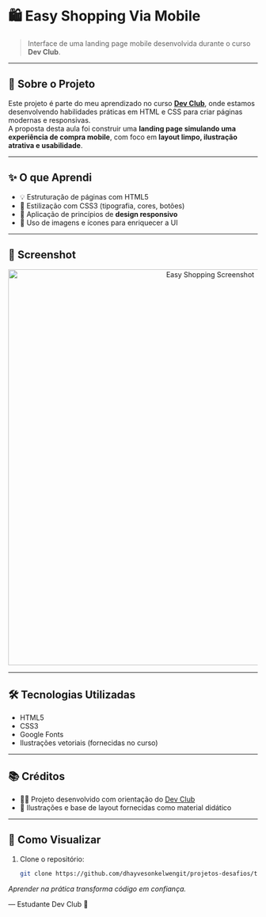 # 🛍️ Easy Shopping Via Mobile

> Interface de uma landing page mobile desenvolvida durante o curso **Dev Club**.

---

## 🚀 Sobre o Projeto

Este projeto é parte do meu aprendizado no curso [**Dev Club**](https://devclub.com.br), onde estamos desenvolvendo habilidades práticas em HTML e CSS para criar páginas modernas e responsivas.  
A proposta desta aula foi construir uma **landing page simulando uma experiência de compra mobile**, com foco em **layout limpo, ilustração atrativa e usabilidade**.

---

## ✨ O que Aprendi

- 💡 Estruturação de páginas com HTML5
- 🎨 Estilização com CSS3 (tipografia, cores, botões)
- 📱 Aplicação de princípios de **design responsivo**
- 🧩 Uso de imagens e ícones para enriquecer a UI

---

## 📸 Screenshot

<div align="center">
  <img src="https://github.com/user-attachments/assets/2cf7cfc9-825b-40b7-a35f-77475c987d37" alt="Easy Shopping Screenshot" width="800px"/>
</div>

---

## 🛠️ Tecnologias Utilizadas

- HTML5
- CSS3
- Google Fonts
- Ilustrações vetoriais (fornecidas no curso)

---

## 📚 Créditos

- 👨‍🏫 Projeto desenvolvido com orientação do [Dev Club](https://devclub.com.br)
- 🎨 Ilustrações e base de layout fornecidas como material didático

---

## 📁 Como Visualizar

1. Clone o repositório:
   ```bash
   git clone https://github.com/dhayvesonkelwengit/projetos-desafios/tree/master/projetos
   
_Aprender na prática transforma código em confiança._

— Estudante Dev Club 🚀
